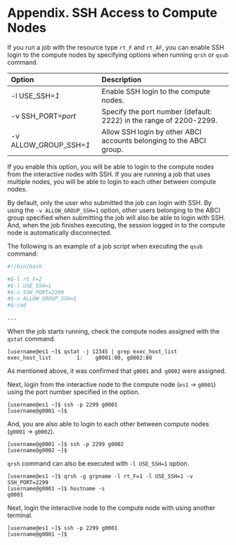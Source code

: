 # Appendix. SSH Access to Compute Nodes

If you run a job with the resource type `rt_F` and `rt_AF`, you can enable SSH login to the compute nodes by specifying options when running `qrsh` or `qsub` command.

| Option | Description |
|:--|:--|
| -l USE\_SSH=*1* | Enable SSH login to the compute nodes. |
| -v SSH\_PORT=*port* | Specify the port number (default: 2222) in the range of 2200-2299. |
| -v ALLOW\_GROUP\_SSH=*1* | Allow SSH login by other ABCI accounts belonging to the ABCI group. |

If you enable this option, you will be able to login to the compute nodes from the interactive nodes with SSH.
If you are running a job that uses multiple nodes, you will be able to login to each other between compute nodes.

By default, only the user who submitted the job can login with SSH. By using the `-v ALLOW_GROUP_SSH=1` option, other users belonging to the ABCI group specified when submitting the job will also be able to login with SSH. And, when the job finishes executing, the session logged in to the compute node is automatically disconnected.

The following is an example of a job script when executing the `qsub` command:

```bash
#!/bin/bash

#$-l rt_F=2
#$-l USE_SSH=1
#$-v SSH_PORT=2299
#$-v ALLOW_GROUP_SSH=1
#$-cwd

...
```

When the job starts running, check the compute nodes assigned with the `qstat` command.

```
[username@es1 ~]$ qstat -j 12345 | grep exec_host_list
exec_host_list        1:    g0001:80, g0002:80
```

As mentioned above, it was confirmed that `g0001` and` g0002` were assigned.

Next, login from the interactive node to the compute node (`es1` -> `g0001`) using the port number specified in the option.

```
[username@es1 ~]$ ssh -p 2299 g0001
[username@g0001 ~]$ 
```

And, you are also able to login to each other between compute nodes (`g0001` -> `g0002`).

```
[username@g0001 ~]$ ssh -p 2299 g0002
[username@g0002 ~]$
```

`qrsh` command can also be executed with `-l USE_SSH=1` option.

```
[username@es1 ~]$ qrsh -g grpname -l rt_F=1 -l USE_SSH=1 -v SSH_PORT=2299
[username@g0001 ~]$ hostname -s
g0001
```

Next, login the interactive node to the compute node with using another terminal.

```
[username@es1 ~]$ ssh -p 2299 g0001
[username@g0001 ~]$ 
```
